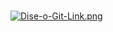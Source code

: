 
#


[![Dise-o-Git-Link.png](https://i.postimg.cc/W4g6b6GF/Dise-o-Git-Link.png)](https://postimg.cc/xkjb6mFn)

#

